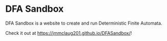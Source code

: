 # DFA Sandbox

DFA Sandbox is a website to create and run Deterministic Finite Automata.

Check it out at <https://jmmclaug201.github.io/DFASandbox/>!
